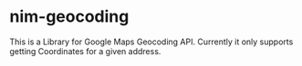 # nim-geocoding
This is a Library for Google Maps Geocoding API.
Currently it only supports getting Coordinates for a given address.
